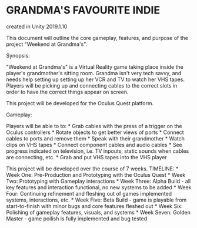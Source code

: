 <h1>GRANDMA'S FAVOURITE INDIE</h1>

created in Unity 2019.1.10

This document will outline the core gameplay, features, and purpose of the project "Weekend at Grandma's".

Synopsis:

"Weekend at Grandma's" is a Virtual Reality game taking place inside the player's grandmother's sitting room. Grandma isn't very tech savvy, and needs 
help setting up setting up her VCR and TV to watch her VHS tapes. Players will be picking up and connecting cables to the correct slots in order to 
have the correct things appear on screen.

This project will be developed for the Oculus Quest platform. 


Gameplay:

Players will be able to to:
    * Grab cables with the press of a trigger on the Oculus controllers
    * Rotate objects to get better views of ports
    * Connect cables to ports and remove them
    * Speak with their grandmother
    * Watch clips on VHS tapes
    * Connect component cables and audio cables
    * See progress indicated on television, i.e. TV inpouts, static sounds when cables are connecting, etc.
    * Grab and put VHS tapes into the VHS player

This project will be developed over the course of 7 weeks.
    TIMELINE:
        * Week One: Pre-Production and Prototyping with the Oculus Quest
        * Week Two: Prototyping with Gameplay interactions
        * Week Three: Alpha Build - all key features and interaction functional, no new systems to be added
        * Week Four: Continuing refinement and fleshing out of games implemented systems, interactions, etc.
        * Week Five: Beta Build - game is playable from start-to-finish with minor bugs and core features fleshed out
        * Week Six: Polishing of gameplay features, visuals, and systems
        * Week Seven: Golden Master - game poilish is fully implemented and bug tested
